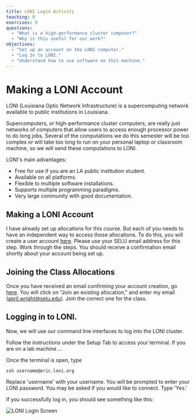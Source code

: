 ```yaml
---
title: LONI Login Activity
teaching: 0
exercises: 0
questions:
  - "What is a high-performance cluster computer?"
  - "Why is this useful for our work?"
objectives:
  - "Set up an account on the LONI computer."
  - "Log In to LONI."
  - "Understand how to use software on this machine."
---
```


# Making a LONI Account

LONI (Louisiana Optic Network Infrastructure) is a supercomputing network available to public institutions in Louisiana. 

Supercomputers, or high-performance cluster computers, are really just networks of computers that allow users to access enough processor power to do long jobs. Several of the computations we do this semester will be too complex or will take too long to run on your personal laptop or classroom machine, so we will send these computations to LONI.

LONI's main advantages:

* Free for use if you are an LA public institution student.
* Available on all platforms.
* Flexible to multiple software installations.
* Supports multiple programming paradigms.
* Very large community with good documentation.

## Making a LONI Account

I have already set up allocations for this course. But each of you needs to have an independent way to access those allocations. To do this, you will create a user account [here](https://allocations.loni.org/login_request.php). Please use your SELU email address for this step. Work through the steps. You should receive a confirmation email shortly about your account being set up. 

## Joining the Class Allocations

Once you have received an email confirming your account creation, go [here](https://allocations.loni.org/allocations.php?only_mach=Dell_Cluster). You will click on "Join an existing allocation," and enter my email (april.wright@selu.edu). Join the correct one for the class.

## Logging in to LONI.

Now, we will use our command line interfaces to log into the LONI cluster.

Follow the instructions under the Setup Tab to access your terminal. If you are on a lab machine ... 

Once the terminal is open, type 

```
ssh username@eric.loni.org
```

Replace 'username' with your username. You will be prompted to enter your LONI password. You may be asked if you would like to connect. Type 'Yes.'

If you successfully log in, you should see something like this:

![LONI Login Screen](https://github.com/SELUSys/SELUSys2018/blob/master/assets/img/LONI.png)

